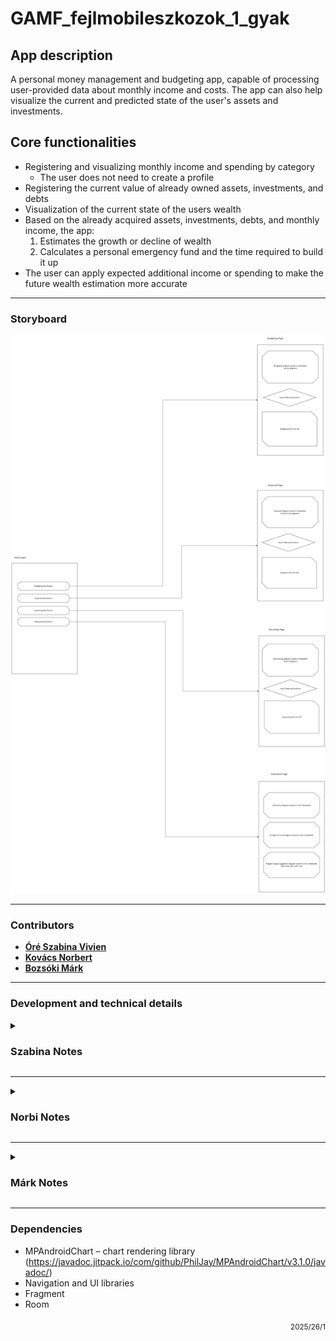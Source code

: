 # GAMF_fejlmobileszkozok_1_gyak

## App description

A personal money management and budgeting app, capable of processing user-provided data about monthly income and costs.
The app can also help visualize the current and predicted state of the user's assets and investments.

## Core functionalities

- Registering and visualizing monthly income and spending by category
   - The user does not need to create a profile
- Registering the current value of already owned assets, investments, and debts
- Visualization of the current state of the users wealth
- Based on the already acquired assets, investments, debts, and monthly income, the app:
   1. Estimates the growth or decline of wealth
   2. Calculates a personal emergency fund and the time required to build it up
- The user can apply expected additional income or spending to make the future wealth estimation more accurate

---

### Storyboard

![storyboard](storyboard.png)

---

### Contributors

- [**Óré Szabina Vivien**](https://github.com/MoSzabina)
- [**Kovács Norbert**](https://github.com/norbertkovacsgit)
- [**Bozsóki Márk**](https://github.com/markbozsoki)

---

### Development and technical details

<details><summary><h3> Szabina Notes </h3></summary>

- added MPAndroidChart library (JitPack repo + libs.versions.toml + app module) using (https://github.com/PhilJay/MPAndroidChart)
- added DB dependencies
- Added Upcoming table to database

</details>

---

<details><summary><h3> Norbi Notes </h3></summary>

- Creating Home & Test fragments
- Adding home.png as the picture of the Home button
- Making the layouts for each component:
   - fragment_home
   - fragment_test
   - main_menu
   - nav_graph
   - Updating the activity_main for the Toolbar implementation
- Extending strings.xml for fragment name aliases
- Updating MainActivity with Toolbar and Navigation functions
- Refactor Test Page to Estimation Page and all of its dependants

</details>

---

<details><summary><h3> Márk Notes </h3></summary>

- added empty project with readme and an automated GH action to build, test and lint the project
- defined project filesystem
- added baseclasses for DB repositories

</details>

---
### Dependencies

- MPAndroidChart – chart rendering library (https://javadoc.jitpack.io/com/github/PhilJay/MPAndroidChart/v3.1.0/javadoc/)
- Navigation and UI libraries
- Fragment
- Room

<p align="right"><sub>2025/26/1</sub></p>

